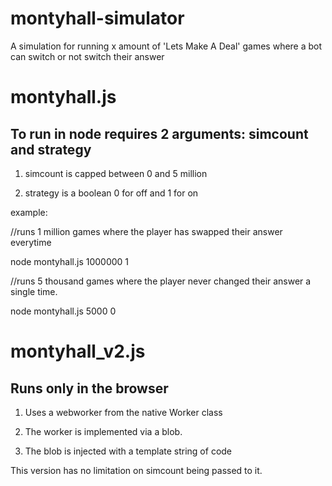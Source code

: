 # montyhall-simulator
A simulation for running x amount of 'Lets Make A Deal' games where a bot can switch or not switch their answer

# montyhall.js

## To run in node requires 2 arguments:  simcount and strategy

1. simcount is capped between 0 and 5 million

2. strategy is a boolean 0 for off and 1 for on

example:

//runs 1 million games where the player has swapped their answer everytime

node montyhall.js 1000000 1

//runs 5 thousand games where the player never changed their answer a single time.

node montyhall.js 5000 0

# montyhall_v2.js

## Runs only in the browser

1.  Uses a webworker from the native Worker class 

2.  The worker is implemented via a blob.  

3.  The blob is injected with a template string of code

This version has no limitation on simcount being passed to it.